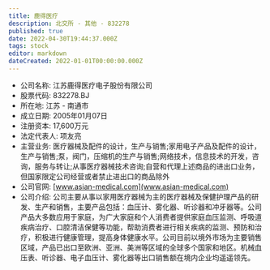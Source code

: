 ```yaml
---
title: 鹿得医疗
description: 北交所 - 其他 - 832278
published: true
date: 2022-04-30T19:44:37.000Z
tags: stock
editor: markdown
dateCreated: 2022-01-01T00:00:00.000Z
---
```


- 公司名称: 江苏鹿得医疗电子股份有限公司
- 股票代码: 832278.BJ
- 所在地: 江苏 - 南通市
- 成立日期: 2005年01月07日
- 注册资本: 17,600万元
- 法定代表人: 项友亮
- 主营业务: 医疗器械及配件的设计，生产与销售;家用电子产品及配件的设计，生产与销售;泵，阀门，压缩机的生产与销售;网络技术，信息技术的开发，咨询，服务与转让;从事医疗器械技术咨询;自营和代理上述商品的进出口业务，但国家限定公司经营或者禁止进出口的商品除外
- 公司官网: [www.asian-medical.com](www.asian-medical.com)
- 公司介绍: 公司主要从事以家用医疗器械为主的医疗器械及保健护理产品的研发、生产和销售，主要产品包括：血压计、雾化器、听诊器和冲牙器等。公司产品大多数应用于家庭，为广大家庭和个人消费者提供家庭血压监测、呼吸道疾病治疗、口腔清洁保健等功能，帮助消费者进行相关疾病的监测、预防和治疗，积极进行健康管理，提高身体健康水平。公司目前以境外市场为主要销售区域，产品已出口至欧洲、亚洲、美洲等区域的全球多个国家和地区。机械血压表、听诊器、电子血压计、雾化器等出口销售额在境内企业均遥遥领先。


